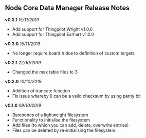 ## Node Core Data Manager Release Notes
**v0.3.1** *15/11/2019*

- Add support for Thingpilot Wright v1.0.0 
- Add support for Thingpilot Earhart v1.0.0

**v0.3.0** *15/11/2019*

- No longer require board.h due to definition of custom targets

**v0.2.1** *22/10/2019*

- Changed the max table files to 3

**v0.2.0** *10/10/2019*

 - Addition of truncate function
 - Fix issue whereby 0 can be a valid checksum by using parity bit

**v0.1.0** *09/10/2019*

 - Barebones of a lightweight filesystem
 - Functionality to initialise the filesystem
 - Add files (to which you can add, delete, overwrite entries)
 - Files can be deleted by re-initialising the filesystem
